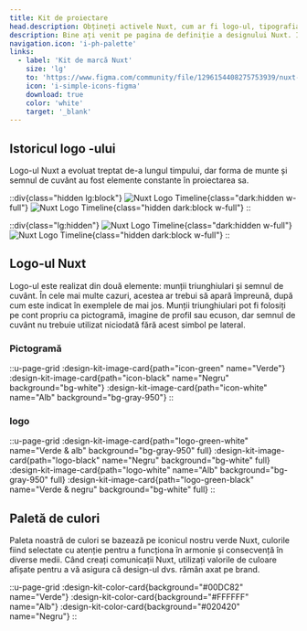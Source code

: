 ```yaml
---
title: Kit de proiectare
head.description: Obțineți activele Nuxt, cum ar fi logo-ul, tipografia și culorile.
description: Bine ați venit pe pagina de definiție a designului Nuxt. Identitatea a fost redefinită prin preluarea manuală conștiincioase de culori și forme ce ar exprima cât de ușoare și aducătoare de bucurie sunt produsele Nuxt.
navigation.icon: 'i-ph-palette'
links:
  - label: 'Kit de marcă Nuxt'
    size: 'lg'
    to: 'https://www.figma.com/community/file/1296154408275753939/nuxt-brand-kit'
    icon: 'i-simple-icons-figma'
    download: true
    color: 'white'
    target: '_blank'
---
```


## Istoricul logo -ului

Logo-ul Nuxt a evoluat treptat de-a lungul timpului, dar forma de munte și semnul de cuvânt au fost elemente constante în proiectarea sa.

::div{class="hidden lg:block"}
![Nuxt Logo Timeline](/assets/design-kit/timeline-light.svg){class="dark:hidden w-full"}
![Nuxt Logo Timeline](/assets/design-kit/timeline-dark.svg){class="hidden dark:block w-full"}
::

::div{class="lg:hidden"}
![Nuxt Logo Timeline](/assets/design-kit/timeline-mobile-light.svg){class="dark:hidden w-full"}
![Nuxt Logo Timeline](/assets/design-kit/timeline-mobile-dark.svg){class="hidden dark:block w-full"}
::

## Logo-ul Nuxt

Logo-ul este realizat din două elemente: munții triunghiulari și semnul de cuvânt. În cele mai multe cazuri, acestea ar trebui să apară împreună, după cum este indicat în exemplele de mai jos. Munții triunghiulari pot fi folosiți pe cont propriu ca pictogramă, imagine de profil sau ecuson, dar semnul de cuvânt nu trebuie utilizat niciodată fără acest simbol pe lateral.

### Pictogramă

::u-page-grid
  :design-kit-image-card{path="icon-green" name="Verde"}
  :design-kit-image-card{path="icon-black" name="Negru" background="bg-white"}
  :design-kit-image-card{path="icon-white" name="Alb" background="bg-gray-950"}
::

### logo

::u-page-grid
  :design-kit-image-card{path="logo-green-white" name="Verde & alb" background="bg-gray-950" full}
  :design-kit-image-card{path="logo-black" name="Negru" background="bg-white" full}
  :design-kit-image-card{path="logo-white" name="Alb" background="bg-gray-950" full}
  :design-kit-image-card{path="logo-green-black" name="Verde & negru" background="bg-white" full}
::

## Paletă de culori

Paleta noastră de culori se bazează pe iconicul nostru verde Nuxt, culorile fiind selectate cu atenție pentru a funcționa în armonie și consecvență în diverse medii. Când creați comunicații Nuxt, utilizați valorile de culoare afișate pentru a vă asigura că design-ul dvs. rămân axat pe brand.

::u-page-grid
  :design-kit-color-card{background="#00DC82" name="Verde"}
  :design-kit-color-card{background="#FFFFFF" name="Alb"}
  :design-kit-color-card{background="#020420" name="Negru"}
::
